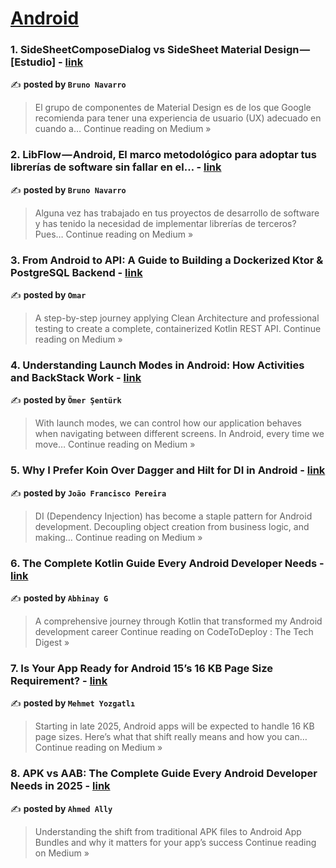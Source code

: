 
<h1><a href=https://medium.com/tag/android/recommended target="_blank" rel="noopener noreferrer">Android</a></h1>
<h3>1. SideSheetComposeDialog vs SideSheet Material Design — [Estudio] - <a href="https://medium.com/@brunonavarro34/sidesheetcomposedialog-vs-sidesheet-material-design-estudio-219bd80259cc?source=rss------android-5" target="_blank" rel="noopener noreferrer">link</a></h3>

✍️ **posted by `Bruno Navarro`**

<blockquote>El grupo de componentes de Material Design es de los que Google recomienda para tener una experiencia de usuario (UX) adecuado en cuando a…
Continue reading on Medium »</blockquote>

<h3>2. LibFlow — Android, El marco metodológico para adoptar tus librerías de software sin fallar en el… - <a href="https://medium.com/@brunonavarro34/libflow-android-el-marco-metodol%C3%B3gico-para-adoptar-tus-librer%C3%ADas-de-software-sin-fallar-en-el-44fb615df134?source=rss------android-5" target="_blank" rel="noopener noreferrer">link</a></h3>

✍️ **posted by `Bruno Navarro`**

<blockquote>Alguna vez has trabajado en tus proyectos de desarrollo de software y has tenido la necesidad de implementar librerías de terceros? Pues…
Continue reading on Medium »</blockquote>

<h3>3. From Android to API: A Guide to Building a Dockerized Ktor & PostgreSQL Backend - <a href="https://omaroid.medium.com/from-android-to-api-a-guide-to-building-a-dockerized-ktor-postgresql-backend-2dcc6857e2a2?source=rss------android-5" target="_blank" rel="noopener noreferrer">link</a></h3>

✍️ **posted by `Omar`**

<blockquote>A step-by-step journey applying Clean Architecture and professional testing to create a complete, containerized Kotlin REST API.
Continue reading on Medium »</blockquote>

<h3>4. Understanding Launch Modes in Android: How Activities and BackStack Work - <a href="https://medium.com/@omersenturk.dev/understanding-launch-modes-in-android-how-activities-and-backstack-work-983a4e92ce5e?source=rss------android-5" target="_blank" rel="noopener noreferrer">link</a></h3>

✍️ **posted by `Ömer Şentürk`**

<blockquote>With launch modes, we can control how our application behaves when navigating between different screens. In Android, every time we move…
Continue reading on Medium »</blockquote>

<h3>5. Why I Prefer Koin Over Dagger and Hilt for DI in Android - <a href="https://medium.com/@jo.santosp77/why-i-prefer-koin-over-dagger-and-hilt-for-di-in-android-feae748668b3?source=rss------android-5" target="_blank" rel="noopener noreferrer">link</a></h3>

✍️ **posted by `João Francisco Pereira`**

<blockquote>DI (Dependency Injection) has become a staple pattern for Android development. Decoupling object creation from business logic, and making…
Continue reading on Medium »</blockquote>

<h3>6. The Complete Kotlin Guide Every Android Developer Needs - <a href="https://medium.com/codetodeploy/the-complete-kotlin-guide-every-android-developer-needs-eb0b42a3a646?source=rss------android-5" target="_blank" rel="noopener noreferrer">link</a></h3>

✍️ **posted by `Abhinay G`**

<blockquote>A comprehensive journey through Kotlin that transformed my Android development career
Continue reading on CodeToDeploy : The Tech Digest »</blockquote>

<h3>7. Is Your App Ready for Android 15’s 16 KB Page Size Requirement? - <a href="https://mehmetyozgatli.medium.com/is-your-app-ready-for-android-15s-16-kb-page-size-requirement-1a552949e67b?source=rss------android-5" target="_blank" rel="noopener noreferrer">link</a></h3>

✍️ **posted by `Mehmet Yozgatlı`**

<blockquote>Starting in late 2025, Android apps will be expected to handle 16 KB page sizes. Here’s what that shift really means and how you can…
Continue reading on Medium »</blockquote>

<h3>8. APK vs AAB: The Complete Guide Every Android Developer Needs in 2025 - <a href="https://medium.com/@ahmed.ally2/apk-vs-aab-the-complete-guide-every-android-developer-needs-in-2025-c08fa22548fd?source=rss------android-5" target="_blank" rel="noopener noreferrer">link</a></h3>

✍️ **posted by `Ahmed Ally`**

<blockquote>Understanding the shift from traditional APK files to Android App Bundles and why it matters for your app’s success
Continue reading on Medium »</blockquote>

